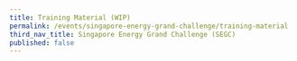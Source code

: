 ```yaml
---
title: Training Material (WIP)
permalink: /events/singapore-energy-grand-challenge/training-material
third_nav_title: Singapore Energy Grand Challenge (SEGC)
published: false
---
```


